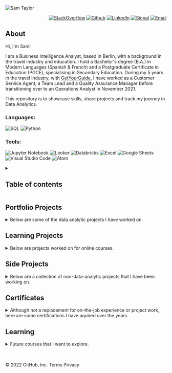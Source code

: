 ![Sam Taylor](https://user-images.githubusercontent.com/105542266/168467543-3057e37f-781f-445d-b953-88624c438755.png)

<p align="right"> <a 
href="https://stackoverflow.com/users/18680621/sam-taylor" target="_blank"><img alt="StackOverflow" 
src="https://stackoverflow-badge.vercel.app/?userID=18680621" /></a> <a 
href="https://github.com/SamTaylor92" target="_blank"><img alt="Github" 
src="https://img.shields.io/badge/GitHub-181717.svg?style=for-the-badge&logo=GitHub&logoColor=white" /></a> <a 
href="https://www.linkedin.com/in/samjamest" target="_blank"><img alt="LinkedIn" 
src="https://img.shields.io/badge/LinkedIn-0A66C2.svg?style=for-the-badge&logo=LinkedIn&logoColor=white" /></a> <a 
href="https://signal.group/#CjQKIO50NLkjJmSisbgDD4OhRj5lHG7X-SJTOl-Dn8Fkc4FpEhCYdnCVL1ok4DlVNntY3mGe" target="_blank"><img alt="Signal" src="https://img.shields.io/badge/Signal-3A76F0.svg?style=for-the-badge&logo=Signal&logoColor=white"/></a> <a 
href="mailto:samtaylor92@live.co.uk" target="_blank"><img alt="Email" src="https://img.shields.io/badge/Gmail-D14836?style=for-the-badge&logo=gmail&logoColor=white" /></a>
</p>
<p align="right">
	
## About

Hi, I'm Sam!

	
I am a Business Intelligence Analyst, based in Berlin, with a background in the travel industry and education. I hold a Bachelor's degree (B.A.) in Modern Languages (Spanish & French) and a Postgraduate Certificate in Education (PGCE), specialising in Secondary Education. During my 5 years in the travel industry, with [GetYourGuide](https://www.getyourguide.co.uk/), I have worked as a Customer Service Agent, a Team Lead and a Quality Assurance Manager before transitioning over to an Operations Analyst in November 2021.
	
This repository is to showcase skills, share projects and track my journey in Data Analytics.  
</p>
<h3> Languages:</h3>
<p>
<a target="_blank"><img alt="SQL" src="https://img.shields.io/badge/SQL-3776AB.svg?style=for-the-badge&logo=microsoft-sql-server&logoColor=white"/></a> 
<a target="_blank"><img alt="Python" src="https://img.shields.io/badge/Python-3776AB.svg?style=for-the-badge&logo=Python&logoColor=white"/></a> 
</p>
<h3> Tools:</h3>
<p>
<a target="_blank"><img alt="Jupyter Notebook" src="https://img.shields.io/badge/Jupyter-F37626.svg?style=for-the-badge&logo=Jupyter&logoColor=white"/></a> 
<a target="_blank"><img alt="Looker" src="https://img.shields.io/badge/Looker-4285F4.svg?style=for-the-badge&logo=Looker&logoColor=white"/></a> 
<a target="_blank"><img alt="Databricks" src="https://img.shields.io/badge/Databricks-FF3621.svg?style=for-the-badge&logo=Databricks&logoColor=white"/></a> 
<a target="_blank"><img alt="Excel" src="https://img.shields.io/badge/Microsoft%20Excel-217346.svg?style=for-the-badge&logo=Microsoft-Excel&logoColor=white"/></a>
<a target="_blank"><img alt="Google Sheets" src="https://img.shields.io/badge/Google%20Sheets-34A853.svg?style=for-the-badge&logo=Google-Sheets&logoColor=white"/></a>
<a target="_blank"><img alt="Visual Studio Code" src="https://img.shields.io/badge/Visual%20Studio%20Code-007ACC.svg?style=for-the-badge&logo=Visual-Studio-Code&logoColor=white"/></a> 
<a target="_blank"><img alt="Atom" src="https://img.shields.io/badge/Atom-66595C?style=for-the-badge&logo=Atom&logoColor=white"/></a>
</a> 
</p>

<details>
<summary> <h2>Table of contents</h2></summary>	

- [About](#about)
- [Portfolio projects](#portfolio-projects)
	+ [Company Sales and Operations Analysis](#company-sales-and-operations-analysis)
- [Learning projects](#learning-projects)  
	+ [Kaggle: Time series](#kaggle-time-series)
- [Other projects](#side-projects)
- [Certificates](#certificates)
- [Learning](#learning)

</details>

## Portfolio Projects
<details>
<summary>Below are some of the data analytic projects I have worked on. </summary>

<details>
<summary> <h3>💼[Company Sales and Operations Analysis]</h3> </summary>
	
`Code:` [`JUPYTER NOTEBOOK`](https://google.com)    
`Presentation:` [`PDF PRESENTATION`](https://google.com)   
`Description:` The dataset contains XXX records as of XXX. There is a list of company sales along with [LIST OTHER COLUMNS]. The project involved: data loading, data cleaning and preprocessing, filling missing values, EDA (exploratory data analysis), analyzing region based user profiles, measuring statistical factors, hypothesis testing.  
`Skills:` data cleaning, data analysis, descriptive statistics, central limit theorem, hypothesis testing, data visualization.  
`Technology:` Python, Pandas, Numpy, Seaborn, Matplotlib.  
`Results:` Data-based business recommendations for the company.  
</details>
	
</details>

## Learning Projects
<details>
	<summary>Below are projects worked on for online courses.</summary>

<details>

<summary> <h3>📈[Kaggle: Time series]</h3> </summary>

`Description:` Learning to apply machine learning to real-world forecasting tasks. [[Link]](https://www.kaggle.com/learn/time-series) <br>
`Duration:` 5 hours <br>
`Repository:` [[Link]](https://google.com) <br>
`Status:` In progress

</details>	 

</details>

## Side Projects
<details>
	<summary> Below are a collection of non-data-analytic projects that I have been working on. </summary>

<details open>
	<summary><h3>🚀[Example project 1]</h3></summary>
	
`Description:` Description example <br>
`Repository:` Repository name example [(link)](https://github.com/SamTaylor92) <br> 
`Status:` ∞

</details>
</details>

## Certificates
<details>
	<summary> Although not a replacement for on-the-job experience or project work, here are some certifications I have aquired over the years.</summary>

---
	
### 💻 [Apr 2022] SQL Fundamentals Track

`Organisation:` [DataCamp](https://www.datacamp.com/) 
`Duration:` 21 hours
`Credential:` [[Link]](https://www.datacamp.com/statement-of-accomplishment/track/4ed631ddd30cf02dd93448455582ae5623362e4f)

<details>

<summary> <b> Description:</b> </summary> <br>

 - Introduction to SQL
 - Joining data in SQL
 - Intermediate SQL
 - PostgresSQL summary stats and window functions
 - Functions for Manipulating Data in PostgreSQL

</details>

---	
	
### 🦸🏼‍♂️ [Jan 2022] The Complete SQL Bootcamp 2022: Go from Zero to Hero

`Organisation:` [Udemy](https://www.udemy.com/) 
`Duration:` 9 hours 
`Credential:` [[Link]](https://www.ude.my/UC-2e082714-0c0d-42f6-9716-7ecad3757d27/)

<details>

<summary> <b> Description:</b> </summary> <br>

- SQL statement fundamentals (Select, Count, Where, Order by, Limit, In, (I)like)
- Group by statements (Group by, Having)
 - Joins (As statement, Inner joins, Full outer joins, Left outer joins, Right joins, Union)
 - Advanced SQL commands (Timestamps, extract, mathematical functions, string functions, subquery, self-join)
 - Creating databases and tables (data types, primary & foreign keys, constraints, create table, insert, update, delete, alter table, drop table, check constraint)
 - Conditional expressions and procedures (case, coalesce, cast, nullif, views, import, export)

</details>

---
	
### 👨🏼‍💼 [Jun 2018] Management and Leadership: Growing as a Manager

`Organisation:` [The Open University Business School](https://business-school.open.ac.uk/)
`Duration:` 4 weeks 
`Credential:` [[Link]](https://www.futurelearn.com/certificates/q6v2kjp) <br> 

<details>

<summary> <b> Description:</b> </summary> <br>

The course offers participants an introduction to the foundation skills and knowledge of a middle manager and leader. The learning activities begin the process of preparing the learner for the Chartered Management Institute (CMI) qualifications in Management and Leadership at Level 5. It introduces them as experienced practitioners to the underpinning theory of management and leadership. The course was prepared by The Open University Business School (AMBA, EQUIS, AACSB triple-accredited)

</details>	

---
	
</details>	

</details>

## Learning

<details>
	<summary> Future courses that I want to explore. </summary><br>

- [ ] [[Kaggle] Intermediate Machine Learning](https://www.kaggle.com/learn/intermediate-machine-learning)
- [ ] [[Kaggle] Intro to Machine Learning](https://www.kaggle.com/learn/intro-to-machine-learning)
- [ ] [[Coursera] Data Science Math Skills](https://www.classcentral.com/course/datasciencemathskills-7745)
- [ ] [[Codeacademy] Computer Science Career Path](https://www.codecademy.com/learn/paths/computer-science)
- [ ] [[Codeacademy] Learn the Command Line Course](https://www.codecademy.com/learn/learn-the-command-line)
- [ ] [[Codeacademy] Learn Git Course](https://www.codecademy.com/learn/learn-git)
- [ ] [[Codeacademy] Learn Python 3 Course](https://www.codecademy.com/learn/learn-python-3)
	
</details>

</br></br>
© 2022 GitHub, Inc.
Terms
Privacy

